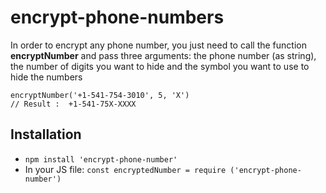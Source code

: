 # encrypt-phone-numbers

In order to encrypt any phone number, you just need to call the function **encryptNumber** and pass three arguments: the phone number (as string), the number of digits you want to hide and the symbol you want to use to hide the numbers

```javscript
encryptNumber('+1-541-754-3010', 5, 'X')
// Result :  +1-541-75X-XXXX
```

## Installation

* ``npm install 'encrypt-phone-number'``
* In your JS file: ``const encryptedNumber = require ('encrypt-phone-number') ``

